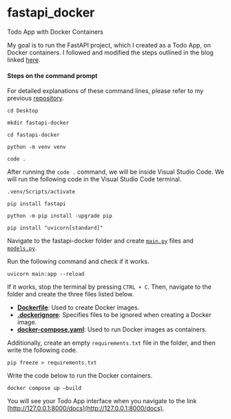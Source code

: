 # fastapi_docker
Todo App with Docker Containers

My goal is to run the FastAPI project, which I created as a Todo App, on Docker containers. I followed and modified the steps outlined in the blog linked [here](https://dev.to/rajeshj3/dockerize-fastapi-project-like-a-pro-step-by-step-tutorial-7i8).

####  Steps on the command prompt

For detailed explanations of these command lines, please refer to my previous [repository](https://github.com/f-kuzey-edes-huyal/fastapi-project).

```cd Desktop```

```mkdir fastapi-docker```

```cd fastapi-docker```

```python -m venv venv```

```code .```

After running the ```code .``` command, we will be inside Visual Studio Code. We will run the following code in the Visual Studio Code terminal.

```.venv/Scripts/activate```

```pip install fastapi```

```python -m pip install -upgrade pip```

```pip install "uvicorn[standard]"```




Navigate to the fastapi-docker folder and create [```main.py```](https://github.com/f-kuzey-edes-huyal/fastapi_docker/blob/main/main.py) files and [```models.py```](https://github.com/f-kuzey-edes-huyal/fastapi_docker/blob/main/models.py).

Run the following command and check if it works.

```uvicorn main:app --reload``` 

If it works, stop the terminal by pressing ```CTRL + C```. Then, navigate to the folder and create the three files listed below.

* [__Dockerfile__](https://github.com/f-kuzey-edes-huyal/fastapi_docker/blob/main/Dockerfile): Used to create Docker images.
* [__.dockerignore__](https://github.com/f-kuzey-edes-huyal/fastapi_docker/blob/main/.dockerignore): Specifies files to be ignored when creating a Docker image.
* [__docker-compose.yaml__](https://github.com/f-kuzey-edes-huyal/fastapi_docker/blob/main/docker-compose.yaml): Used to run Docker images as containers.

Additionally, create an empty ```requirements.txt``` file in the folder, and then write the following code.

```pip freeze > requirements.txt```



Write the code below to run the Docker containers.

```docker compose up –build```

You will see your Todo App interface when you navigate to the link [http://127.0.0.1:8000/docs](http://127.0.0.1:8000/docs).
